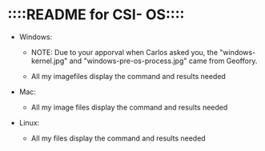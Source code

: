 ::::README for CSI- OS::::
==========================

- Windows: 
    - NOTE: Due to your apporval when Carlos asked you, the "windows-kernel.jpg" and "windows-pre-os-process.jpg" came from Geoffory.
    
    - All my imagefiles display the command and results needed

- Mac:
    - All my image files display the command and results needed
    
- Linux:
    - All my files display the command and results needed
